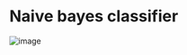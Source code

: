 # Naive bayes classifier

![image](https://github.com/obatbayar1/Naive_bayes_classifier/assets/136912472/888987fa-ef8e-4750-b0a7-cfb58fa80364)

